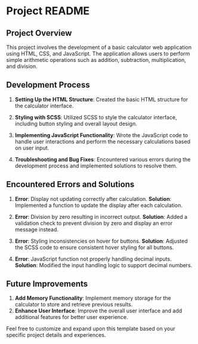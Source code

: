 # Project README

## Project Overview
This project involves the development of a basic calculator web application using HTML, CSS, and JavaScript. The application allows users to perform simple arithmetic operations such as addition, subtraction, multiplication, and division.

## Development Process
1. **Setting Up the HTML Structure**: Created the basic HTML structure for the calculator interface.

2. **Styling with SCSS**: Utilized SCSS to style the calculator interface, including button styling and overall layout design.

3. **Implementing JavaScript Functionality**: Wrote the JavaScript code to handle user interactions and perform the necessary calculations based on user input.

4. **Troubleshooting and Bug Fixes**: Encountered various errors during the development process and implemented solutions to resolve them.

## Encountered Errors and Solutions
1. **Error**: Display not updating correctly after calculation.
   **Solution**: Implemented a function to update the display after each calculation.

2. **Error**: Division by zero resulting in incorrect output.
   **Solution**: Added a validation check to prevent division by zero and display an error message instead.

3. **Error**: Styling inconsistencies on hover for buttons.
   **Solution**: Adjusted the SCSS code to ensure consistent hover styling for all buttons.

4. **Error**: JavaScript function not properly handling decimal inputs.
   **Solution**: Modified the input handling logic to support decimal numbers.

## Future Improvements
1. **Add Memory Functionality**: Implement memory storage for the calculator to store and retrieve previous results.
2. **Enhance User Interface**: Improve the overall user interface and add additional features for better user experience.

Feel free to customize and expand upon this template based on your specific project details and experiences.
